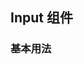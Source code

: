 <script setup>
    import demo1 from './demo1.vue'
    import preview from '@/components/preview.vue'
</script>

## Input 组件

### 基本用法
<demo1 />
<preview comName="/vue2/input" demoName="demo1"/>